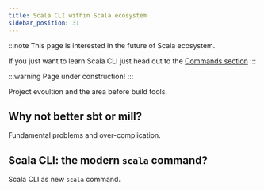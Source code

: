 ```yaml
---
title: Scala CLI within Scala ecosystem
sidebar_position: 31
---
```


:::note
This page is interested in the future of Scala ecosystem.

If you just want to learn Scala CLI just head out to the [Commands section](./commands/basics.md)
:::

:::warning
Page under construction!
:::

Project evoultion and the area before build tools.

## Why not better sbt or mill?

Fundamental problems and over-complication.

## Scala CLI: the modern `scala` command?

Scala CLI as new `scala` command.



